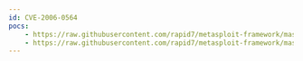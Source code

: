 ```yaml
---
id: CVE-2006-0564
pocs:
    - https://raw.githubusercontent.com/rapid7/metasploit-framework/master/modules/exploits/windows/fileformat/hhw_hhp_compiledfile_bof.rb
    - https://raw.githubusercontent.com/rapid7/metasploit-framework/master/modules/exploits/windows/fileformat/hhw_hhp_contentfile_bof.rb
---
```

